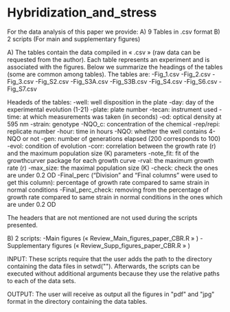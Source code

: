 # Hybridization_and_stress
For the data analysis of this paper we provide:
	A) 9 Tables in .csv format
	B) 2 scripts (For main and supplementary figures)


A) The tables contain the data compiled in « .csv » (raw data can be requested from the author). Each table represents an experiment and is associated with the figures. Below we summarize the headings of the tables (some are common among tables). The tables are:
-Fig_1.csv
-Fig_2.csv
-Fig_3.csv
-Fig_S2.csv
-Fig_S3A.csv
-Fig_S3B.csv
-Fig_S4.csv
-Fig_S6.csv
-Fig_S7.csv


Headeds of the tables:
	-well: well disposition in the plate
	-day: day of the experimental evolution (1-21)
	-plate: plate number 
	-tecan: instrument used
	-time: at which measurements was taken (in seconds)
	-od: optical density at 595 nm
	-strain: genotype
	-NQO_c: concentration of the chemical
	-rep/repi:  replicate number
	-hour: time in hours
	-NQO: whether the well contains 4-NQO or not
	-gen: number of generations elapsed (200 corresponds to 100)
	-evol: condition of evolution
	-corr: correlation between the growth rate (r) and the maximum population size (K) parameters
	-note_fit: fit of the growthcurver package for each growth curve
	-rval: the maximum growth rate (r)
	-max_size: the maximal population size (K)
	-check: check the ones are under 0.2 OD
	-Final_perc (“Division” and “Final columns” were used to get this column): percentage of growth rate compared to same strain in normal conditions
	-Final_perc_check: removing from the percentage of growth rate compared to same strain in normal conditions in the ones which are under 0.2 OD

The headers that are not mentioned are not used during the scripts presented.

B) 2 scripts:
	-Main figures (« Review_Main_figures_paper_CBR.R » )
	-Supplementary figures (« Review_Supp_figures_paper_CBR.R » )

INPUT: These scripts require that the user adds the path to the directory containing the data files in setwd(""). Afterwards, the scripts can be executed without additional arguments because they use the relative paths to each of the data sets.

OUTPUT: The user will receive as output all the figures in "pdf" and "jpg" format in the directory containing the data tables.
